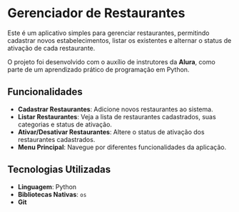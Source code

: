 # Gerenciador de Restaurantes

Este é um aplicativo simples para gerenciar restaurantes, permitindo cadastrar novos estabelecimentos, listar os existentes e alternar o status de ativação de cada restaurante.

O projeto foi desenvolvido com o auxílio de instrutores da **Alura**, como parte de um aprendizado prático de programação em Python.

## Funcionalidades

- **Cadastrar Restaurantes**: Adicione novos restaurantes ao sistema.
- **Listar Restaurantes**: Veja a lista de restaurantes cadastrados, suas categorias e status de ativação.
- **Ativar/Desativar Restaurantes**: Altere o status de ativação dos restaurantes cadastrados.
- **Menu Principal**: Navegue por diferentes funcionalidades da aplicação.

## Tecnologias Utilizadas

- **Linguagem**: Python
- **Bibliotecas Nativas**: `os`
- **Git**
